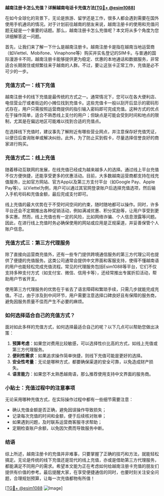 **越南注册卡怎么充值？详解越南电话卡充值方法[[TG💪+ @esim1088](https://t.me/s/esim1088)]**

在如今全球化的背景下，无论是旅游、留学还是工作，很多人都会遇到需要在国外使用手机通讯的情况。对于计划前往越南的朋友来说，越南注册卡的使用和充值问题无疑是一个重要的话题。那么，越南注册卡怎么充值呢？本文将从多个角度为您详细解答这一问题。

首先，让我们来了解一下什么是越南注册卡。越南注册卡是指在越南当地运营商（如Viettel、Mobifone、Vinaphone等）购买并实名登记的SIM卡。与普通的国际漫游卡不同，越南注册卡能够提供更为稳定、优惠的本地通话和数据服务，非常适合长期居住或频繁往来于越南的人群。不过，要让这张卡正常工作，充值是必不可少的一步。

### 充值方式一：线下充值

越南注册卡的线下充值是最传统的方式之一。通常情况下，您可以在各大便利店、电信营业厅或者街边的小摊位找到充值卡。这些充值卡一般以刮开后显示的密码形式存在，用户只需按照运营商提供的指引输入密码即可完成充值。这种方式的优点在于操作简单，适合不熟悉线上支付的用户；但缺点是可能会受到时间和地点的限制，尤其是在偏远地区可能难以找到合适的充值点。

在选择线下充值时，建议事先了解附近有哪些营业网点，并注意保存好充值凭证，以便日后查询账单或解决纠纷。此外，为了防止买到假卡，尽量选择信誉良好的商家进行购买。

### 充值方式二：线上充值

随着移动互联网的发展，在线充值已经成为越来越多人的选择。通过线上平台充值不仅方便快捷，还能享受更多的优惠活动。目前，大多数越南运营商都支持在线充值服务，比如官方网站、官方App以及第三方支付平台（如Google Pay、Apple Pay等）。以Viettel为例，用户可以通过其官网登录账户后选择充值选项，然后输入手机号码和充值金额，最后完成支付即可。

线上充值的最大优势在于不受时间空间的约束，随时随地都可以操作。同时，许多平台还会不定期推出各种促销活动，例如满减优惠、积分奖励等，让用户享受到更多实惠。然而，线上充值也有一定的风险，比如网络诈骗、个人信息泄露等问题。因此，在进行线上充值时务必确保使用的网站或应用是正规渠道，并妥善保管个人账户信息。

### 充值方式三：第三方代理服务

除了直接向运营商充值外，还有一些专门提供跨境通信服务的第三方代理公司也提供了便捷的充值服务。这类公司通常会提供中文界面和客服支持，使得不懂越南语的用户也能轻松完成充值流程。常见的代理服务包括Esim1088等平台，它们不仅支持多种支付方式（如支付宝、微信、信用卡等），还经常推出专属折扣活动，帮助用户节省开支。

使用第三方代理服务的优势在于省去了语言障碍和繁琐手续，只需几步就能完成充值。不过，由于涉及到中间环节，用户需要注意选择口碑良好且有保障的服务商，避免因服务质量不佳而产生不必要的麻烦。

### 如何选择适合自己的充值方式？

面对如此多样的充值方式，如何选择最适合自己的呢？以下几点可以帮助您做出决策：

1. **预算考虑**：如果您对费用比较敏感，可以选择性价比高的方式，如线上充值或第三方代理服务。
2. **便利性需求**：如果追求操作简单快捷，则线下充值可能是更好的选择。
3. **安全性考量**：无论是哪种方式，都要确保渠道的安全可靠，以免造成财产损失。
4. **语言能力**：如果您不太熟悉越南语，那么推荐使用支持中文界面的服务商。

### 小贴士：充值过程中的注意事项

无论采用哪种充值方式，在实际操作过程中都有一些细节需要注意：

- 确认充值金额是否正确，避免因误操作导致损失；
- 记录每次充值的时间和金额，便于后续核对账单；
- 如果遇到问题，及时联系运营商客服寻求帮助；
- 定期检查账户余额，以免因欠费而导致服务中断。

### 结语

综上所述，越南注册卡的充值并非难事，只要掌握了正确的技巧和方法，就能轻松搞定。无论是传统的线下充值还是现代的线上充值，亦或是借助第三方代理服务，都能满足不同用户的需求。希望本文能为正在考虑如何给越南注册卡充值的朋友们提供有价值的参考。最后提醒大家，在享受便捷通信的同时，也要时刻关注安全问题，合理规划预算，让每一次充值都物有所值！

[[TG💪+ @esim1088](https://t.me/s/esim1088) ![Image](https://i.postimg.cc/4NQfJmqS/Snipaste-2025-05-13-00-14-12.png)]